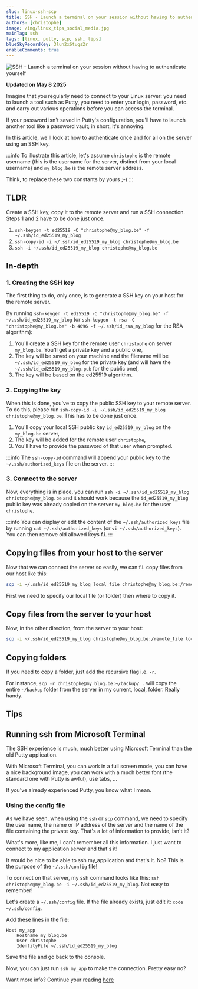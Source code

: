 ```yaml
---
slug: linux-ssh-scp
title: SSH - Launch a terminal on your session without having to authenticate yourself
authors: [christophe]
image: /img/linux_tips_social_media.jpg
mainTag: ssh
tags: [linux, putty, scp, ssh, tips]
blueSkyRecordKey: 3lun2x6tugs2r
enableComments: true
---
```

![SSH - Launch a terminal on your session without having to authenticate yourself](/img/linux_tips_banner.jpg)

**Updated on May 8 2025**

<!-- cspell:ignore randomart -->

Imagine that you regularly need to connect to your Linux server: you need to launch a tool such as Putty, you need to enter your login, password, etc. and carry out various operations before you can access the terminal.

If your password isn't saved in Putty's configuration, you'll have to launch another tool like a password vault; in short, it's annoying.

In this article, we'll look at how to authenticate once and for all on the server using an SSH key.

<!-- truncate -->

:::info
To illustrate this article, let's assume `christophe` is the remote username (this is the username for the server, distinct from your local username) and `my_blog.be` is the remote server address.

Think, to replace these two constants by yours ;-)
:::

## TLDR

Create a SSH key, copy it to the remote server and run a SSH connection. Steps 1 and 2 have to be done just once.

1. `ssh-keygen -t ed25519 -C "christophe@my_blog.be" -f ~/.ssh/id_ed25519_my_blog`
2. `ssh-copy-id -i ~/.ssh/id_ed25519_my_blog christophe@my_blog.be`
3. `ssh -i ~/.ssh/id_ed25519_my_blog christophe@my_blog.be`

## In-depth

### 1. Creating the SSH key

The first thing to do, only once, is to generate a SSH key on your host for the remote server.

By running `ssh-keygen -t ed25519 -C "christophe@my_blog.be" -f ~/.ssh/id_ed25519_my_blog` (or `ssh-keygen -t rsa -C "christophe@my_blog.be" -b 4096 -f ~/.ssh/id_rsa_my_blog` for the RSA algorithm):

1. You'll create a SSH key for the remote user `christophe` on server `my_blog.be`. You'll get a private key and a public one,
2. The key will be saved on your machine and the filename will be `~/.ssh/id_ed25519_my_blog` for the private key (and will have the `~/.ssh/id_ed25519_my_blog.pub` for the public one),
3. The key will be based on the ed25519 algorithm.

### 2. Copying the key

When this is done, you've to copy the public SSH key to your remote server. To do this, please run `ssh-copy-id -i ~/.ssh/id_ed25519_my_blog christophe@my_blog.be`. This has to be done just once.

1. You'll copy your local SSH public key `id_ed25519_my_blog` on the `my_blog.be` server,
2. The key will be added for the remote user `christophe`,
3. You'll have to provide the password of that user when prompted.

:::info
The `ssh-copy-id` command will append your public key to the `~/.ssh/authorized_keys` file on the server.
:::

### 3. Connect to the server

Now, everything is in place, you can run `ssh -i ~/.ssh/id_ed25519_my_blog christophe@my_blog.be` and it should work because the `id_ed25519_my_blog` public key was already copied on the server `my_blog.be` for the user `christophe`.

:::info
You can display or edit the content of the `~/.ssh/authorized_keys` file by running `cat ~/.ssh/authorized_keys` (or `vi ~/.ssh/authorized_keys`). You can then remove old allowed keys f.i.
:::

## Copying files from your host to the server

Now that we can connect the server so easily, we can f.i. copy files from our host like this:

```bash
scp -i ~/.ssh/id_ed25519_my_blog local_file christophe@my_blog.be:/remote_file
```

First we need to specify our local file (or folder) then where to copy it.

## Copy files from the server to your host

Now, in the other direction, from the server to your host:

```bash
scp -i ~/.ssh/id_ed25519_my_blog christophe@my_blog.be:/remote_file local_file
```

## Copying folders

If you need to copy a folder, just add the recursive flag i.e. `-r`.

For instance, `scp -r christophe@my_blog.be:~/backup/ .` will copy the entire `~/backup` folder from the server in my current, local, folder. Really handy.

## Tips

## Running ssh from Microsoft Terminal

The SSH experience is much, much better using Microsoft Terminal than the old Putty application.

With Microsoft Terminal, you can work in a full screen mode, you can have a nice background image, you can work with a much better font (the standard one with Putty is awful), use tabs, ...

If you've already experienced Putty, you know what I mean.

### Using the config file

As we have seen, when using the `ssh` or `scp` command, we need to specify the user name, the name or IP address of the server and the name of the file containing the private key. That's a lot of information to provide, isn't it?

What's more, like me, I can't remember all this information. I just want to connect to my application server and that's it!

It would be nice to be able to ssh my_application and that's it. No? This is the purpose of the `~/.ssh/config` file!

To connect on that server, my ssh command looks like this: `ssh christophe@my_blog.be -i ~/.ssh/id_ed25519_my_blog`. Not easy to remember!

Let's create a `~/.ssh/config` file. If the file already exists, just edit it: `code  ~/.ssh/config`.

Add these lines in the file:

<Snippets filename="~/.ssh/config">

```text
Host my_app
    Hostname my_blog.be
    User christophe
    IdentityFile ~/.ssh/id_ed25519_my_blog
```

</Snippets>

Save the file and go back to the console.

Now, you can just run `ssh my_app` to make the connection. Pretty easy no?

Want more info? Continue your reading [here](https://linuxize.com/post/using-the-ssh-config-file/)

